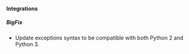 
#### Integrations
##### BigFix
- Update exceptions syntax to be compatible with both Python 2 and Python 3.